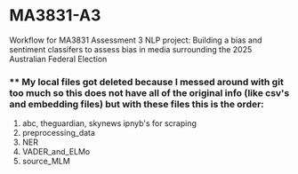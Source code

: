 # MA3831-A3
Workflow for MA3831 Assessment 3 NLP project: Building a bias and sentiment classifers to assess bias in media surrounding the 2025 Australian Federal Election
### ** My local files got deleted because I messed around with git too much so this does not have all of the original info (like csv's and embedding files) but with these files this is the order:
1. abc, theguardian, skynews ipnyb's for scraping
2. preprocessing_data
3. NER
4. VADER_and_ELMo
5. source_MLM
